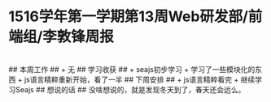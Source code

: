 # 1516学年第一学期第13周Web研发部/前端组/李敦锋周报 #
<br>
## 本周工作 ##
+	无
## 学习收获 ##
+	seajs初步学习
+	学习了一些模块化的东西
+	js语言精粹重新开始，看了一半
## 下周安排 ##
+	js语言精粹看完
+	继续学习Seajs
## 想说的话 ##
没啥想说的，就是发现冬天到了，春天还会远么。
